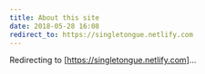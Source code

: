 ```yaml
---
title: About this site
date: 2018-05-28 16:08
redirect_to: https://singletongue.netlify.com
---
```


Redirecting to [https://singletongue.netlify.com]...
